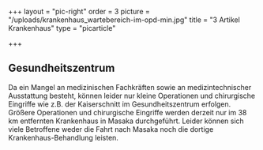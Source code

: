 +++
layout = "pic-right"
order = 3
picture = "/uploads/krankenhaus_wartebereich-im-opd-min.jpg"
title = "3 Artikel Krankenhaus"
type = "picarticle"

+++
## Gesundheitszentrum

Da ein Mangel an medizinischen Fachkräften sowie an medizintechnischer Ausstattung besteht, können leider nur kleine Operationen und chirurgische Eingriffe wie z.B. der Kaiserschnitt im Gesundheitszentrum erfolgen. Größere Operationen und chirurgische Eingriffe werden derzeit nur im 38 km entfernten Krankenhaus in Masaka durchgeführt. Leider können sich viele Betroffene weder die Fahrt nach Masaka noch die dortige Krankenhaus-Behandlung leisten.